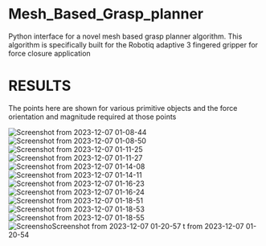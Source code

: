 # Mesh_Based_Grasp_planner
Python interface for a novel mesh based grasp planner algorithm.
This algorithm is specifically built for the Robotiq adaptive 3 fingered gripper for force closure application

# RESULTS
The points here are shown for various primitive objects and the force orientation and magnitude required at those points

![Screenshot from 2023-12-07 01-08-44](https://github.com/KeerthivasanIITMadras/Mesh_Based_Grasp_planner/assets/94305617/61127e90-1c31-44c6-a913-9476d3b249ce)
![Screenshot from 2023-12-07 01-08-50](https://github.com/KeerthivasanIITMadras/Mesh_Based_Grasp_planner/assets/94305617/e4a9284d-2fff-466c-a670-967268c7d280)
![Screenshot from 2023-12-07 01-11-25](https://github.com/KeerthivasanIITMadras/Mesh_Based_Grasp_planner/assets/94305617/4781b3ac-07e3-442b-a0e6-09f5d605686a)
![Screenshot from 2023-12-07 01-11-27](https://github.com/KeerthivasanIITMadras/Mesh_Based_Grasp_planner/assets/94305617/808ee6a4-478b-46dc-a2e0-160b5870e17a)
![Screenshot from 2023-12-07 01-14-08](https://github.com/KeerthivasanIITMadras/Mesh_Based_Grasp_planner/assets/94305617/07b8eb25-d402-427d-8c1f-39effeffca12)
![Screenshot from 2023-12-07 01-14-11](https://github.com/KeerthivasanIITMadras/Mesh_Based_Grasp_planner/assets/94305617/071b7b9d-577f-49b8-a8f9-92a7ffd37d37)
![Screenshot from 2023-12-07 01-16-23](https://github.com/KeerthivasanIITMadras/Mesh_Based_Grasp_planner/assets/94305617/692bdb66-452b-4b36-9109-c7fd6235da0d)
![Screenshot from 2023-12-07 01-16-24](https://github.com/KeerthivasanIITMadras/Mesh_Based_Grasp_planner/assets/94305617/97db9525-2460-45bd-aaef-596df01a26f1)
![Screenshot from 2023-12-07 01-18-51](https://github.com/KeerthivasanIITMadras/Mesh_Based_Grasp_planner/assets/94305617/85eb27e5-ef41-4e3e-80e6-23f0543d6209)
![Screenshot from 2023-12-07 01-18-53](https://github.com/KeerthivasanIITMadras/Mesh_Based_Grasp_planner/assets/94305617/1876eb6a-1bb7-430f-b707-d6a144211da5)
![Screenshot from 2023-12-07 01-18-55](https://github.com/KeerthivasanIITMadras/Mesh_Based_Grasp_planner/assets/94305617/ba93eaa3-29d8-4267-b7d2-d5b5259a07e6)
![Screensho![Screenshot from 2023-12-07 01-20-57](https://github.com/KeerthivasanIITMadras/Mesh_Based_Grasp_planner/assets/94305617/b39c643e-4f45-4e76-8f49-02aa5de6bac6)
t from 2023-12-07 01-20-54](https://github.com/KeerthivasanIITMadras/Mesh_Based_Grasp_planner/assets/94305617/3b387525-0212-496d-84b0-e60b0171971c)
